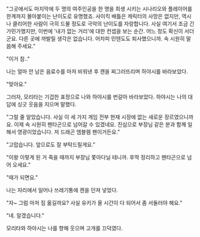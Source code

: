 "그곳에서도 마지막에 두 명의 여주인공을 한 명을 희생 시키는 시나리오와 플레이어를 한계까지 몰아붙이는 난이도로 유명했죠. 사이킥 배틀은 캐릭터의 사망은 없지만, 역시나 클리어한 사람이 극히 드물 정도로 극악의 난이도를 자랑합니다. 사실 여기서 조금 긴가민가했지만, 이번에 '내가 없는 거리'에 대한 컨셉을 보는 순간. 어느 정도 확신이 서더군요. 다른 곳에 까발릴 생각은 없습니다. 어차피 민텐도도 퇴사했으니까. 속 시원히 말씀해 주세요."

"이거 참.."

나는 얼마 안 남은 음료수를 마저 비워낸 후 캔을 찌그러뜨리며 하야시를 바라보았다.

"맞아요."

그러자, 모리타는 기겁한 표정으로 나와 하야시를 번갈아 바라보았다. 하야시는 나의 대답에 싱긋 웃음을 지으며 말했다.

"그럴 줄 알았습니다. 사실 이 세 가지 게임 전부 현재 시장에 없는 새로운 장르였으니까요. 이제 속 시원히 펜타곤으로 넘어갈 수 있겠네요. 진심으로 부장님 같은 분과 함께 일해서 영광이었습니다. 저 드래곤 엠블렘 팬이거든요."

"고맙습니다. 앞으로도 잘 부탁드릴게요."

"이왕 이렇게 된 거 죽을 때까지 부장님 쫓아다닐 테니까. 후딱 정리하고 펜타곤으로 넘어 오세요."

"때가 되면요."

나는 자리에서 일어나 쓰레기통에 캔을 던져 넣었다.

"자~ 그럼 마저 짐 옮길까요? 사실 유키가 올 시간이 다 되어서 좀 서둘러야 해요." 

"네. 알겠습니다."

모리타와 하야시는 나를 향해 웃으며 고개를 끄덕였다.